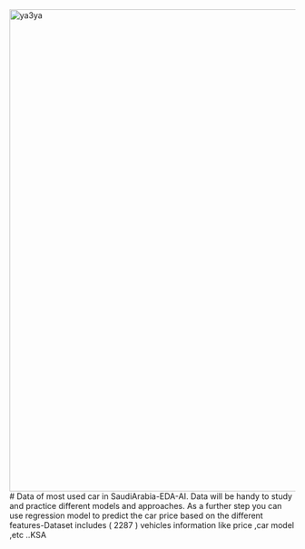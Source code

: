 <img width="850" alt="ya3ya" src="https://user-images.githubusercontent.com/75619142/141332499-0767d7b4-2e41-49e5-9400-ea70ee18e478.png">
# Data of most used car in SaudiArabia-EDA-AI.
Data will be handy to study and practice different models and approaches. As a further step you can use regression model to predict the car price based on the different features-Dataset includes ( 2287 ) vehicles information like price ,car model ,etc ..KSA
